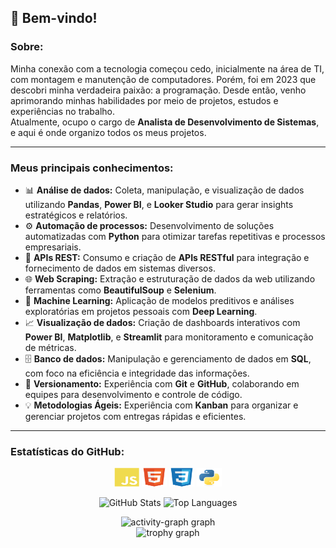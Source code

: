 ## 👋 Bem-vindo!
### Sobre:
Minha conexão com a tecnologia começou cedo, inicialmente na área de TI, com montagem e manutenção de computadores. Porém, foi em 2023 que descobri minha verdadeira paixão: a programação. Desde então, venho aprimorando minhas habilidades por meio de projetos, estudos e experiências no trabalho.  
Atualmente, ocupo o cargo de **Analista de Desenvolvimento de Sistemas**, e aqui é onde organizo todos os meus projetos.

---
### Meus principais conhecimentos:
- 📊 **Análise de dados:** Coleta, manipulação, e visualização de dados utilizando **Pandas**, **Power BI**, e **Looker Studio** para gerar insights estratégicos e relatórios.
- ⚙️ **Automação de processos:** Desenvolvimento de soluções automatizadas com **Python** para otimizar tarefas repetitivas e processos empresariais.
- 🔗 **APIs REST:** Consumo e criação de **APIs RESTful** para integração e fornecimento de dados em sistemas diversos.
- 🌐 **Web Scraping:** Extração e estruturação de dados da web utilizando ferramentas como **BeautifulSoup** e **Selenium**.
- 🤖 **Machine Learning:** Aplicação de modelos preditivos e análises exploratórias em projetos pessoais com **Deep Learning**.
- 📈 **Visualização de dados:** Criação de dashboards interativos com **Power BI**, **Matplotlib**, e **Streamlit** para monitoramento e comunicação de métricas.
- 🗄️ **Banco de dados:** Manipulação e gerenciamento de dados em **SQL**, com foco na eficiência e integridade das informações.
- 🌱 **Versionamento:** Experiência com **Git** e **GitHub**, colaborando em equipes para desenvolvimento e controle de código.
- 💡 **Metodologias Ágeis:** Experiência com **Kanban** para organizar e gerenciar projetos com entregas rápidas e eficientes.
---
### Estatísticas do GitHub:
<div align="center">
  <img alt="Guyb-Js" height="30" width="40" src="https://raw.githubusercontent.com/devicons/devicon/master/icons/javascript/javascript-plain.svg">
  <img alt="Guyb-HTML" height="30" width="40" src="https://raw.githubusercontent.com/devicons/devicon/master/icons/html5/html5-original.svg">
  <img alt="Guyb-CSS" height="30" width="40" src="https://raw.githubusercontent.com/devicons/devicon/master/icons/css3/css3-original.svg">
  <img alt="Guyb-Python" height="30" width="40" src="https://raw.githubusercontent.com/devicons/devicon/master/icons/python/python-original.svg">
</div>

<p align="center">
  <img src="https://github-readme-stats.vercel.app/api?username=GuybsonDev&show_icons=true&theme=radical" alt="GitHub Stats" style="height: 200px; width: 46;" />
  <img src="https://github-readme-stats.vercel.app/api/top-langs/?username=GuybsonDev&layout=compact&theme=radical" alt="Top Languages" style="height: 200px; width: 46%;" />
</p>

<div align="center">
  <img src="https://github-readme-activity-graph.vercel.app/graph?username=GuybsonDev&radius=16&theme=radical&area=true&hide_border=true" height="300" alt="activity-graph graph" />
</div>

<div align="center">
  <img src="https://github-profile-trophy.vercel.app?username=GuybsonDev&theme=radical&column=-1&row=1&margin-w=8&margin-h=8&no-bg=true&no-frame=true&order=4" height="150" alt="trophy graph" />
</div>

